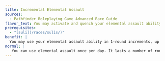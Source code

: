 ```yaml
---
title: Incremental Elemental Assault
sources:
  - Pathfinder Roleplaying Game Advanced Race Guide
flavor_text: You may activate and quench your elemental assault ability multiple times per day.
prerequisites:
  - "[suli](/races/sulis/)"
benefit: |
  You may use your elemental assault ability in 1-round increments, up to a maximum number of rounds per day equal to your character level. These rounds do not have to be consecutive. Activating the ability is a swift action; ending it is a free action.
normal: |
   You can use elemental assault once per day. It lasts a number of rounds equal to your class level.
---
```


